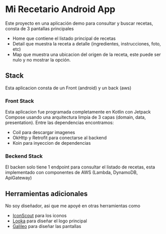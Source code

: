 # Mi Recetario Android App

Este proyecto en una aplicación demo para consultar y buscar recetas, consta de 3 pantallas principales
* Home que contiene el listado principal de recetas
* Detail que muestra la receta a detalle (ingredientes, instrucciones, foto, etc)
* Map que muestra una ubicacion del origen de la receta, este puede ser nulo y no mostrar la opción.

## Stack

Esta aplicacion consta de un Front (android) y un back (aws)

### Front Stack

Esta aplicacion fue programada completamente en Kotlin con Jetpack Compose usando una arquitectura limpia de 3 capas (domain, data, presentation).
Entre las dependencias encontramos:
* Coil para descargar imagenes
* OkHttp y Retrofit para conectarse al backend
* Koin para inyeccion de dependencias


### Beckend Stack

El backen solo tiene 1 endpoint para consultar el listado de recetas, esta implementado con componentes de AWS (Lambda, DynamoDB, ApiGateway)

## Herramientas adicionales

No soy diseñador, asi que me apoyé en otras herramientas como 
 * [IconScout](https://iconscout.com) para los iconos
 * [Looka](https://looka.com) para diseñar el logo principal
 * [Galileo](https://www.usegalileo.ai/explore) para diseñar las pantallas

